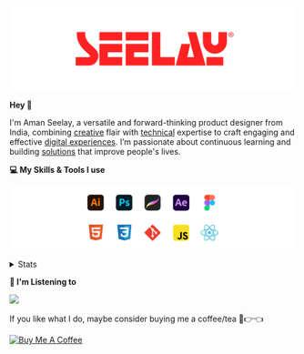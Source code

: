 [![banner](./images/seelay.svg)](https://www.seelay.in)

**Hey 👋**

I'm Aman Seelay, a versatile and forward-thinking product designer from India, combining [creative](https://illustrations.seelay.in) flair with [technical](https://www.seelay.in/#skills) expertise to craft engaging and effective [digital experiences](https://www.seelay.in/#work). I’m passionate about continuous learning and building [solutions](https://www.seelay.in/#projects) that improve people's lives.

**💻 My Skills & Tools I use**

[![banner](./images/skills&tools.svg)](https://www.seelay.in/about)

<details>
  <summary>Stats</summary>

---

<!--START_SECTION:waka-->
![Profile Views](http://img.shields.io/badge/Profile%20Views-1-blue)

**🐱 My GitHub Data** 

> 📦 825.1 kB Used in GitHub's Storage 
 > 
> 🏆 1,794 Contributions in the Year 2025
 > 
> 💼 Opted to Hire
 > 
> 📜 2 Public Repositories 
 > 
> 🔑 26 Private Repositories 
 > 
**I'm a Night 🦉** 

```text
🌞 Morning                610 commits         ███░░░░░░░░░░░░░░░░░░░░░░   12.66 % 
🌆 Daytime                587 commits         ███░░░░░░░░░░░░░░░░░░░░░░   12.19 % 
🌃 Evening                1496 commits        ████████░░░░░░░░░░░░░░░░░   31.06 % 
🌙 Night                  2124 commits        ███████████░░░░░░░░░░░░░░   44.09 % 
```
📅 **I'm Most Productive on Sunday** 

```text
Monday                   640 commits         ███░░░░░░░░░░░░░░░░░░░░░░   13.29 % 
Tuesday                  720 commits         ████░░░░░░░░░░░░░░░░░░░░░   14.95 % 
Wednesday                670 commits         ███░░░░░░░░░░░░░░░░░░░░░░   13.91 % 
Thursday                 676 commits         ████░░░░░░░░░░░░░░░░░░░░░   14.03 % 
Friday                   495 commits         ███░░░░░░░░░░░░░░░░░░░░░░   10.28 % 
Saturday                 728 commits         ████░░░░░░░░░░░░░░░░░░░░░   15.11 % 
Sunday                   888 commits         █████░░░░░░░░░░░░░░░░░░░░   18.43 % 
```


📊 **This Week I Spent My Time On** 

```text
🕑︎ Time Zone: Asia/Kolkata

💬 Programming Languages: 
TypeScript               4 hrs 2 mins        █████████████████░░░░░░░░   67.96 % 
Other                    1 hr 51 mins        ████████░░░░░░░░░░░░░░░░░   31.17 % 
JSON                     2 mins              ░░░░░░░░░░░░░░░░░░░░░░░░░   00.83 % 
JavaScript               0 secs              ░░░░░░░░░░░░░░░░░░░░░░░░░   00.03 % 

🔥 Editors: 
Cursor                   4 hrs 4 mins        █████████████████░░░░░░░░   68.33 % 
Edge                     1 hr 3 mins         ████░░░░░░░░░░░░░░░░░░░░░   17.85 % 
Chrome                   49 mins             ███░░░░░░░░░░░░░░░░░░░░░░   13.82 % 

💻 Operating System: 
Windows                  5 hrs 57 mins       █████████████████████████   100.00 % 
```

**I Mostly Code in JavaScript** 

```text
JavaScript               17 repos            ███████████████░░░░░░░░░░   58.62 % 
TypeScript               5 repos             ████░░░░░░░░░░░░░░░░░░░░░   17.24 % 
HTML                     4 repos             ███░░░░░░░░░░░░░░░░░░░░░░   13.79 % 
Java                     2 repos             ██░░░░░░░░░░░░░░░░░░░░░░░   06.90 % 
Astro                    1 repo              █░░░░░░░░░░░░░░░░░░░░░░░░   03.45 % 
```




 Last Updated on 13/09/2025 06:45:56 UTC
<!--END_SECTION:waka-->

---

 </details>

**🎵 I'm Listening to**

<object data="https://now-play.vercel.app/api/generate?uid=7a17a86e-d6b7-43b5-8d9c-1d6dae42a779" >

  <img src="https://now-play.vercel.app/api/generate?uid=7a17a86e-d6b7-43b5-8d9c-1d6dae42a779" />

</object>

If you like what I do, maybe consider buying me a coffee/tea 🥺👉👈

<a href="https://www.buymeacoffee.com/seelay" target="_blank"><img src="https://cdn.buymeacoffee.com/buttons/v2/default-red.png" alt="Buy Me A Coffee" width="150" ></a>
